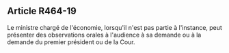 Article R464-19
----
Le ministre chargé de l'économie, lorsqu'il n'est pas partie à l'instance, peut
présenter des observations orales à l'audience à sa demande ou à la demande du
premier président ou de la Cour.
